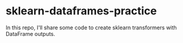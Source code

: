 # sklearn-dataframes-practice
In this repo, I'll share some code to create sklearn transformers with DataFrame outputs.
